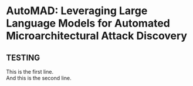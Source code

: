 # AutoMAD: Leveraging Large Language Models for Automated Microarchitectural Attack Discovery

## TESTING
<p>This is the first line.<br>
And this is the second line.</p>
